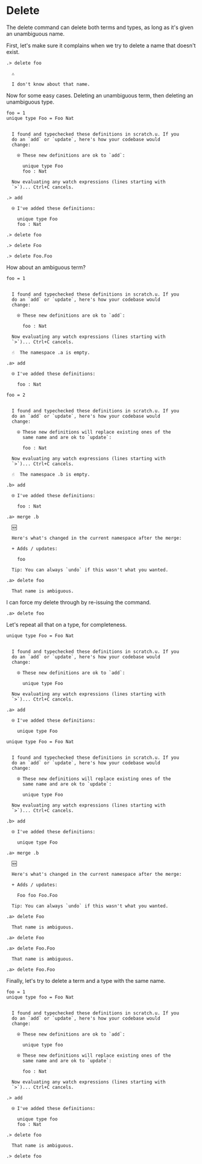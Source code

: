 # Delete

The delete command can delete both terms and types, as long as it's given an
unambiguous name.

First, let's make sure it complains when we try to delete a name that doesn't
exist.

```ucm
.> delete foo

  ⚠️
  
  I don't know about that name.

```
Now for some easy cases. Deleting an unambiguous term, then deleting an
unambiguous type.

```unison
foo = 1
unique type Foo = Foo Nat
```

```ucm

  I found and typechecked these definitions in scratch.u. If you
  do an `add` or `update`, here's how your codebase would
  change:
  
    ⍟ These new definitions are ok to `add`:
    
      unique type Foo
      foo : Nat
   
  Now evaluating any watch expressions (lines starting with
  `>`)... Ctrl+C cancels.

```
```ucm
.> add

  ⍟ I've added these definitions:
  
    unique type Foo
    foo : Nat

.> delete foo

.> delete Foo

.> delete Foo.Foo

```
How about an ambiguous term?

```unison
foo = 1
```

```ucm

  I found and typechecked these definitions in scratch.u. If you
  do an `add` or `update`, here's how your codebase would
  change:
  
    ⍟ These new definitions are ok to `add`:
    
      foo : Nat
   
  Now evaluating any watch expressions (lines starting with
  `>`)... Ctrl+C cancels.

```
```ucm
  ☝️  The namespace .a is empty.

.a> add

  ⍟ I've added these definitions:
  
    foo : Nat

```
```unison
foo = 2
```

```ucm

  I found and typechecked these definitions in scratch.u. If you
  do an `add` or `update`, here's how your codebase would
  change:
  
    ⍟ These new definitions will replace existing ones of the
      same name and are ok to `update`:
    
      foo : Nat
   
  Now evaluating any watch expressions (lines starting with
  `>`)... Ctrl+C cancels.

```
```ucm
  ☝️  The namespace .b is empty.

.b> add

  ⍟ I've added these definitions:
  
    foo : Nat

.a> merge .b

  🆕
  
  Here's what's changed in the current namespace after the merge:
  
  + Adds / updates:
  
    foo
  
  Tip: You can always `undo` if this wasn't what you wanted.

```
```ucm
.a> delete foo

  That name is ambiguous.

```
I can force my delete through by re-issuing the command.

```ucm
.a> delete foo

```
Let's repeat all that on a type, for completeness.

```unison
unique type Foo = Foo Nat
```

```ucm

  I found and typechecked these definitions in scratch.u. If you
  do an `add` or `update`, here's how your codebase would
  change:
  
    ⍟ These new definitions are ok to `add`:
    
      unique type Foo
   
  Now evaluating any watch expressions (lines starting with
  `>`)... Ctrl+C cancels.

```
```ucm
.a> add

  ⍟ I've added these definitions:
  
    unique type Foo

```
```unison
unique type Foo = Foo Nat
```

```ucm

  I found and typechecked these definitions in scratch.u. If you
  do an `add` or `update`, here's how your codebase would
  change:
  
    ⍟ These new definitions will replace existing ones of the
      same name and are ok to `update`:
    
      unique type Foo
   
  Now evaluating any watch expressions (lines starting with
  `>`)... Ctrl+C cancels.

```
```ucm
.b> add

  ⍟ I've added these definitions:
  
    unique type Foo

.a> merge .b

  🆕
  
  Here's what's changed in the current namespace after the merge:
  
  + Adds / updates:
  
    Foo foo Foo.Foo
  
  Tip: You can always `undo` if this wasn't what you wanted.

```
```ucm
.a> delete Foo

  That name is ambiguous.

```
```ucm
.a> delete Foo

```
```ucm
.a> delete Foo.Foo

  That name is ambiguous.

```
```ucm
.a> delete Foo.Foo

```
Finally, let's try to delete a term and a type with the same name.

```unison
foo = 1
unique type foo = Foo Nat
```

```ucm

  I found and typechecked these definitions in scratch.u. If you
  do an `add` or `update`, here's how your codebase would
  change:
  
    ⍟ These new definitions are ok to `add`:
    
      unique type foo
    
    ⍟ These new definitions will replace existing ones of the
      same name and are ok to `update`:
    
      foo : Nat
   
  Now evaluating any watch expressions (lines starting with
  `>`)... Ctrl+C cancels.

```
```ucm
.> add

  ⍟ I've added these definitions:
  
    unique type foo
    foo : Nat

```
```ucm
.> delete foo

  That name is ambiguous.

```
```ucm
.> delete foo

```
